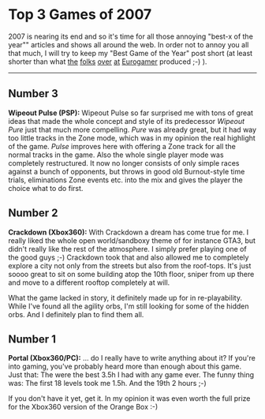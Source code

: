 # Top 3 Games of 2007

2007 is nearing its end and so it's time for all those annoying "best-x
of the year"" articles and shows all around the web. In order not to annoy
you all that much, I will try to keep my "Best Game of the Year" post 
short (at least shorter than what [the](http://www.eurogamer.net/article.php?article_id=89787) [folks](http://www.eurogamer.net/article.php?article_id=89789) [over](http://www.eurogamer.net/article.php?article_id=89791) [at](http://www.eurogamer.net/article.php?article_id=89792) [Eurogamer](http://www.eurogamer.net/article.php?article_id=89793) produced ;-) ).



-------------------------------


## Number 3

**Wipeout Pulse (PSP):** Wipeout Pulse so far surprised me with tons of great ideas
that made the whole concept and style of its predecessor *Wipeout Pure* just
that much more compelling. *Pure* was already great, but it had way too little
tracks in the Zone mode, which was in my opinion the real highlight of the 
game. *Pulse* improves here with offering a Zone track for all the normal 
tracks in the game. Also the whole single player mode was completely 
restructured. It now no longer consists of only simple races against a bunch
of opponents, but throws in good old Burnout-style time trials, eliminations
Zone events etc. into the mix and gives the player the choice what to do
first.

## Number 2

**Crackdown (Xbox360):** With Crackdown a dream has come true for me. I really liked
the whole open world/sandboxy theme of for instance GTA3, but didn't really
like the rest of the atmosphere. I simply prefer playing one of the good 
guys ;-) Crackdown took that and also allowed me to completely explore a
city not only from the streets but also from the roof-tops. It's just soooo
great to sit on some building atop the 10th floor, sniper from up there
and move to a different rooftop completely at will.

What the game lacked in story, it definitely made up for in re-playability. 
While I've found all the agility orbs, I'm still looking for some of the 
hidden orbs. And I definitely plan to find them all.


## Number 1

**Portal (Xbox360/PC):** ... do I really have to write anything about it?
If you're into gaming, you've probably heard more than enough about this game.
Just that: The were the best 3.5h I had with any game ever. The funny thing
was: The first 18 levels took me 1.5h. And the 19th 2 hours ;-)

If you don't have it yet, get it. In my opinion it was even worth the full
prize for the Xbox360 version of the Orange Box :-)